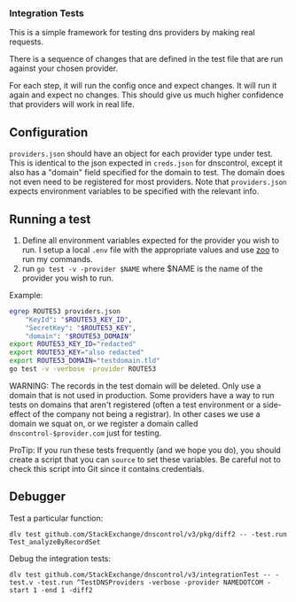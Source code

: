 ### Integration Tests

This is a simple framework for testing dns providers by making real requests.

There is a sequence of changes that are defined in the test file that are run against your chosen provider.

For each step, it will run the config once and expect changes. It will run it again and expect no changes. This should give us much higher confidence that providers will work in real life.

## Configuration

`providers.json` should have an object for each provider type under test. This is identical to the json expected in `creds.json` for dnscontrol, except it also has a "domain" field specified for the domain to test. The domain does not even need to be registered for most providers. Note that `providers.json` expects environment variables to be specified with the relevant info.

## Running a test

1. Define all environment variables expected for the provider you wish to run. I setup a local `.env` file with the appropriate values and use [zoo](https://github.com/jsonmaur/zoo) to run my commands.
2. run `go test -v -provider $NAME` where $NAME is the name of the provider you wish to run.

Example:

```bash
egrep ROUTE53 providers.json
    "KeyId": "$ROUTE53_KEY_ID",
    "SecretKey": "$ROUTE53_KEY",
    "domain": "$ROUTE53_DOMAIN"
export ROUTE53_KEY_ID="redacted"
export ROUTE53_KEY="also redacted"
export ROUTE53_DOMAIN="testdomain.tld"
go test -v -verbose -provider ROUTE53
```

WARNING: The records in the test domain will be deleted.  Only use
a domain that is not used in production. Some providers have a way
to run tests on domains that aren't registered (often a test
environment or a side-effect of the company not being a registrar).
In other cases we use a domain we squat on, or we register a domain
called `dnscontrol-$provider.com` just for testing.

ProTip: If you run these tests frequently (and we hope you do), you
should create a script that you can `source` to set these
variables. Be careful not to check this script into Git since it
contains credentials.

## Debugger

Test a particular function:

```
dlv test github.com/StackExchange/dnscontrol/v3/pkg/diff2 -- -test.run Test_analyzeByRecordSet
```

Debug the integration tests:


```
dlv test github.com/StackExchange/dnscontrol/v3/integrationTest -- -test.v -test.run ^TestDNSProviders -verbose -provider NAMEDOTCOM -start 1 -end 1 -diff2
```

